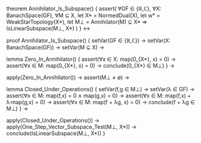 theorem Annihilator_Is_Subspace() {
  assert(
    ∀GF ∈ {ℝ,ℂ},
    ∀X: BanachSpace(GF),
    ∀M ⊆ X,
    let X* = NormedDual(X),
    let w* = WeakStarTopology(X*),
    let M⊥ = Annihilator(M) ⊆ X*
    ⇒ IsLinearSubspace(M⊥, X*)
  )
} ↔

proof Annihilator_Is_Subspace() {
  setVar(GF ∈ {ℝ,ℂ}) →
  setVar(X: BanachSpace(GF)) →
  setVar(M ⊆ X) →
  
  lemma Zero_In_Annihilator() {
    assert(∀x ∈ X: map(0_{X*}, x) = 0) →
    assert(∀x ∈ M: map(0_{X*}, x) = 0) →
    conclude(0_{X*} ∈ M⊥)
  } →
  
  apply(Zero_In_Annihilator()) →
  assert(M⊥ ≠ ∅) →
  
  lemma Closed_Under_Operations() {
    setVar(f,g ∈ M⊥) →
    setVar(λ ∈ GF) →
    assert(∀x ∈ M: map(f,x) = 0 ∧ map(g,x) = 0) →
    assert(∀x ∈ M: map(f,x) + λ·map(g,x) = 0) →
    assert(∀x ∈ M: map(f + λg, x) = 0) →
    conclude(f + λg ∈ M⊥)
  } →
  
  apply(Closed_Under_Operations()) →
  apply(One_Step_Vector_Subspace_Test(M⊥, X*)) →
  conclude(IsLinearSubspace(M⊥, X*))
}